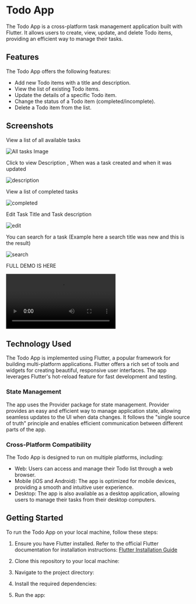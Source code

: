 # Todo App

The Todo App is a cross-platform task management application built with Flutter. It allows users to create, view, update, and delete Todo items, providing an efficient way to manage their tasks.

## Features

The Todo App offers the following features:

- Add new Todo items with a title and description.
- View the list of existing Todo items.
- Update the details of a specific Todo item.
- Change the status of a Todo item (completed/incomplete).
- Delete a Todo item from the list.


## Screenshots



View a list of all available tasks


![All tasks Image](screenshots/all.png)





Click to view Description , When was a task created and when it was updated 

![description](screenshots/viewtodo-longdesc.png)






View a list of completed tasks

![completed](screenshots/completed.png)





Edit Task Title and Task description 

![edit](screenshots/edit.png)



You can search for a task 
(Example here a search title was new and this is the result)

![search](screenshots/search1.png)


FULL DEMO IS HERE 

![Demo](screenshots/teaser.mov)






## Technology Used

The Todo App is implemented using Flutter, a popular framework for building multi-platform applications. Flutter offers a rich set of tools and widgets for creating beautiful, responsive user interfaces. The app leverages Flutter's hot-reload feature for fast development and testing.

### State Management

The app uses the Provider package for state management. Provider provides an easy and efficient way to manage application state, allowing seamless updates to the UI when data changes. It follows the "single source of truth" principle and enables efficient communication between different parts of the app.

### Cross-Platform Compatibility

The Todo App is designed to run on multiple platforms, including:

- Web: Users can access and manage their Todo list through a web browser.
- Mobile (iOS and Android): The app is optimized for mobile devices, providing a smooth and intuitive user experience.
- Desktop: The app is also available as a desktop application, allowing users to manage their tasks from their desktop computers.

## Getting Started

To run the Todo App on your local machine, follow these steps:

1. Ensure you have Flutter installed. Refer to the official Flutter documentation for installation instructions: [Flutter Installation Guide](https://flutter.dev/docs/get-started/install)

2. Clone this repository to your local machine:

3. Navigate to the project directory:


4. Install the required dependencies:


5. Run the app:


